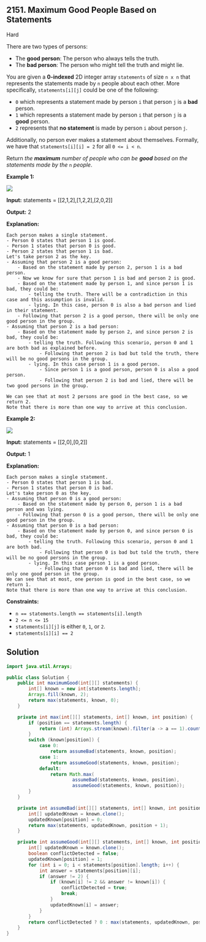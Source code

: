 ## 2151\. Maximum Good People Based on Statements

Hard

There are two types of persons:

*   The **good person**: The person who always tells the truth.
*   The **bad person**: The person who might tell the truth and might lie.

You are given a **0-indexed** 2D integer array `statements` of size `n x n` that represents the statements made by `n` people about each other. More specifically, `statements[i][j]` could be one of the following:

*   `0` which represents a statement made by person `i` that person `j` is a **bad** person.
*   `1` which represents a statement made by person `i` that person `j` is a **good** person.
*   `2` represents that **no statement** is made by person `i` about person `j`.

Additionally, no person ever makes a statement about themselves. Formally, we have that `statements[i][i] = 2` for all `0 <= i < n`.

Return _the **maximum** number of people who can be **good** based on the statements made by the_ `n` _people_.

**Example 1:**

![](https://assets.leetcode.com/uploads/2022/01/15/logic1.jpg)

**Input:** statements = [[2,1,2],[1,2,2],[2,0,2]]

**Output:** 2

**Explanation:**

    Each person makes a single statement.
    - Person 0 states that person 1 is good.
    - Person 1 states that person 0 is good.
    - Person 2 states that person 1 is bad.
    Let's take person 2 as the key.
    - Assuming that person 2 is a good person:
        - Based on the statement made by person 2, person 1 is a bad person.
        - Now we know for sure that person 1 is bad and person 2 is good.
        - Based on the statement made by person 1, and since person 1 is bad, they could be:
            - telling the truth. There will be a contradiction in this case and this assumption is invalid.
            - lying. In this case, person 0 is also a bad person and lied in their statement.
        - Following that person 2 is a good person, there will be only one good person in the group.
    - Assuming that person 2 is a bad person:
        - Based on the statement made by person 2, and since person 2 is bad, they could be:
            - telling the truth. Following this scenario, person 0 and 1 are both bad as explained before.
                - Following that person 2 is bad but told the truth, there will be no good persons in the group.
            - lying. In this case person 1 is a good person.
                - Since person 1 is a good person, person 0 is also a good person.
                - Following that person 2 is bad and lied, there will be two good persons in the group.
                
    We can see that at most 2 persons are good in the best case, so we return 2.
    Note that there is more than one way to arrive at this conclusion. 

**Example 2:**

![](https://assets.leetcode.com/uploads/2022/01/15/logic2.jpg)

**Input:** statements = [[2,0],[0,2]]

**Output:** 1

**Explanation:**

    Each person makes a single statement.
    - Person 0 states that person 1 is bad.
    - Person 1 states that person 0 is bad.
    Let's take person 0 as the key.
    - Assuming that person 0 is a good person:
        - Based on the statement made by person 0, person 1 is a bad person and was lying.
        - Following that person 0 is a good person, there will be only one good person in the group.
    - Assuming that person 0 is a bad person:
        - Based on the statement made by person 0, and since person 0 is bad, they could be:
            - telling the truth. Following this scenario, person 0 and 1 are both bad.
                - Following that person 0 is bad but told the truth, there will be no good persons in the group.
            - lying. In this case person 1 is a good person.
                - Following that person 0 is bad and lied, there will be only one good person in the group.
    We can see that at most, one person is good in the best case, so we return 1.
    Note that there is more than one way to arrive at this conclusion. 

**Constraints:**

*   `n == statements.length == statements[i].length`
*   `2 <= n <= 15`
*   `statements[i][j]` is either `0`, `1`, or `2`.
*   `statements[i][i] == 2`

## Solution

```java
import java.util.Arrays;

public class Solution {
    public int maximumGood(int[][] statements) {
        int[] known = new int[statements.length];
        Arrays.fill(known, 2);
        return max(statements, known, 0);
    }

    private int max(int[][] statements, int[] known, int position) {
        if (position == statements.length) {
            return (int) Arrays.stream(known).filter(a -> a == 1).count();
        }
        switch (known[position]) {
            case 0:
                return assumeBad(statements, known, position);
            case 1:
                return assumeGood(statements, known, position);
            default:
                return Math.max(
                        assumeBad(statements, known, position),
                        assumeGood(statements, known, position));
        }
    }

    private int assumeBad(int[][] statements, int[] known, int position) {
        int[] updatedKnown = known.clone();
        updatedKnown[position] = 0;
        return max(statements, updatedKnown, position + 1);
    }

    private int assumeGood(int[][] statements, int[] known, int position) {
        int[] updatedKnown = known.clone();
        boolean conflictDetected = false;
        updatedKnown[position] = 1;
        for (int i = 0; i < statements[position].length; i++) {
            int answer = statements[position][i];
            if (answer != 2) {
                if (known[i] != 2 && answer != known[i]) {
                    conflictDetected = true;
                    break;
                }
                updatedKnown[i] = answer;
            }
        }
        return conflictDetected ? 0 : max(statements, updatedKnown, position + 1);
    }
}
```